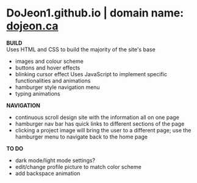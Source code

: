 # DoJeon1.github.io | domain name: [dojeon.ca](https://dojeon.ca/)

**BUILD** <br/>
Uses HTML and CSS to build the majority of the site's base  
- images and colour scheme
- buttons and hover effects
- blinking cursor effect
Uses JavaScript to implement specific functionalities and animations
- hamburger style navigation menu <br/>   
- typing animations

**NAVIGATION**
- continuous scroll design site with the information all on one page
- hamburger nav bar has quick links to different sections of the page
- clicking a project image will bring the user to a different page; use the hamburger menu to navigate back to the home page

**TO DO**
- dark mode/light mode settings? <br/> 
- edit/change profile picture to match color scheme <br/> 
- add backspace animation
